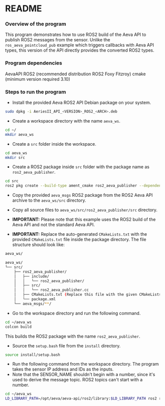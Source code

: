 # README #

### Overview of the program ###

This program demonstrates how to use ROS2 build of the Aeva API to publish ROS2 messages from the sensor. Unlike the `ros_aeva_pointcloud_pub` example which triggers callbacks with Aeva API types, this version of the API directly provides the converted ROS2 types.

### Program dependencies ###

AevaAPI
ROS2 (recommended distribution ROS2 Foxy Fitzroy)
cmake (minimum version required 3.10)

### Steps to run the program ###

* Install the provided Aeva ROS2 API Debian package on your system.
```bash
sudo dpkg -i AeriesII_API_<VERSION>_ROS2_<ARCH>.deb
```

* Create a workspace directory with the name `aeva_ws`.
```bash
cd ~/
mkdir aeva_ws
```

* Create a `src` folder inside the workspace.
```bash
cd aeva_ws
mkdir src
```

* Create a ROS2 package inside `src` folder with the package name as `ros2_aeva_publisher`.
```bash
cd src
ros2 pkg create --build-type ament_cmake ros2_aeva_publisher --dependencies rclcpp aeva_msgs geometry_msgs nav_msgs sensor_msgs std_msgs tf2_msgs visualization_msgs
```

* Copy the provided `aeva_msgs` ROS2 package from the ROS2 Aeva API archive to the `aeva_ws/src` directory.



* Copy all source files to `aeva_ws/src/ros2_aeva_publisher/src` directory.

* __IMPORTANT:__ Please note that this example uses the ROS2 build of the Aeva API and not the standard Aeva API.

* __IMPORTANT:__ Replace the auto-generated `CMakeLists.txt` with the provided `CMakeLists.txt` file inside the package directory. The file structure should look like:
```bash
aeva_ws/

aeva_ws/
└── src/
    ├── ros2_aeva_publisher/
    │   ├── include/
    │   │   └── ros2_aeva_publisher/
    │   ├── src/
    │   │   └── ros2_aeva_publisher.cc
    │   ├── CMakeLists.txt (Replace this file with the given CMakeLists.txt)
    │   └── package.xml
    └── aeva_msgs/**/

```

* Go to the workspace directory and run the following command.
```bash
cd ~/aeva_ws
colcon build
```
This builds the ROS2 package with the name `ros2_aeva_publisher`.

* Source the `setup.bash` file from the `install` directory.
```bash
source install/setup.bash
```

* Run the following command from the workspace directory. The program takes the sensor IP address and IDs as the inputs.
* Note that the SENSOR_NAME shouldn't begin with a number, since it's used to derive the message topic. ROS2 topics can't start with a number.
```bash
cd ~/aeva_ws
LD_LIBRARY_PATH=/opt/aeva/aeva-api/ros2/library:$LD_LIBRARY_PATH ros2 run ros2_aeva_publisher ros2_aeva_publisher SENSOR_IP_0 SENSOR_NAME_0 [... SENSOR_IP_N SENSOR_NAME_N]
```
